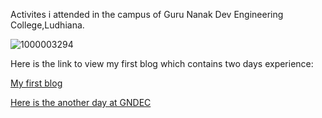 Activites i attended in the campus of Guru Nanak Dev Engineering College,Ludhiana.

![1000003294](https://github.com/user-attachments/assets/50003bc5-21cd-4a1d-93e3-4a4081b539d5)

Here is the link to view my first blog which contains two days experience:

[My first blog](https://github.com/CuriousCodeSeeker/MyPortfolio/tree/main/my_experience/Post1.md)

[Here is the another day at GNDEC](https://github.com/CuriousCodeSeeker/MyPortfolio/blob/main/my_experience/Post2.md)


